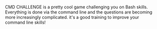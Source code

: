 CMD CHALLENGE is a pretty cool game challenging you on Bash skills. Everything is done via the command line and the questions are becoming more increasingly complicated. it's a good training to improve your command line skills!
